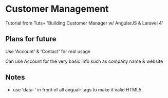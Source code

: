 # Customer Management

Tutorial from Tuts+ 'Building Customer Manager w/ AngularJS & Laravel 4'

## Plans for future

Use 'Account' & 'Contact' for real usage

Can use Account for the very basic info such as company name & website

## Notes
  - use 'data-' in front of all angualr tags to make it valid HTML5

